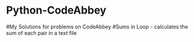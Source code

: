 # Python-CodeAbbey
#My Solutions for problems on CodeAbbey
#Sums in Loop - calculates the sum of each pair in a text file
